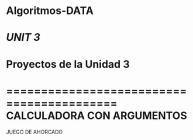 # Algoritmos-DATA
_UNIT 3_
==========================================
#  Proyectos de la Unidad 3 
==========================================
CALCULADORA CON ARGUMENTOS
==========================================
JUEGO DE AHORCADO
